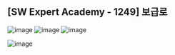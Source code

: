 ## [SW Expert Academy - 1249] 보급로

![image](https://user-images.githubusercontent.com/22045163/114414970-4065d480-9bea-11eb-9eaf-63656ba26310.png)
![image](https://user-images.githubusercontent.com/22045163/114415067-52477780-9bea-11eb-9e30-c347858905a8.png)
![image](https://user-images.githubusercontent.com/22045163/114415149-625f5700-9bea-11eb-8ecb-a3ea63b1fd5d.png)

![image](https://user-images.githubusercontent.com/22045163/114415206-6f7c4600-9bea-11eb-883d-9a961c76b682.png)
